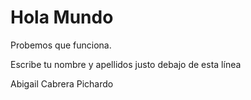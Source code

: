 # Hola Mundo

Probemos que funciona.

Escribe tu nombre y apellidos justo debajo de esta línea

Abigail Cabrera Pichardo

